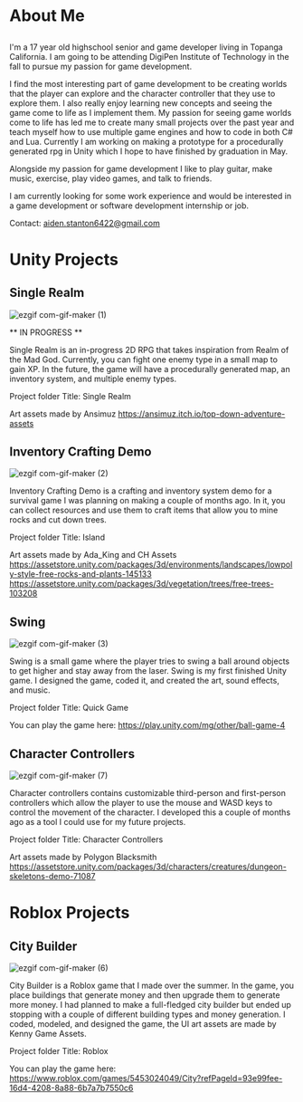 # About Me
##

I'm a 17 year old highschool senior and game developer living in Topanga California. I am going to be attending DigiPen Institute of Technology in the fall to pursue my passion for game development.

I find the most interesting part of game development to be creating worlds that the player can explore and the character controller that they use to explore them. I also really enjoy learning new concepts and seeing the game come to life as I implement them. My passion for seeing game worlds come to life has led me to create many small projects over the past year and teach myself how to use multiple game engines and how to code in both C# and Lua. Currently I am working on making a prototype for a procedurally generated rpg in Unity which I hope to have finished by graduation in May. 

Alongside my passion for game development I like to play guitar, make music, exercise, play video games, and talk to friends. 

I am currently looking for some work experience and would be interested in a game development or software development internship or job.  

Contact: aiden.stanton6422@gmail.com 
#

# Unity Projects  
	
##  
## Single Realm

![ezgif com-gif-maker (1)](https://user-images.githubusercontent.com/74234615/110717190-6fd58b80-81bd-11eb-84cc-3fa327b9a553.gif)

** IN PROGRESS **

Single Realm is an in-progress 2D RPG that takes inspiration from Realm of the Mad God. Currently, you can fight one enemy type in a small map to gain XP. In the future, the game will have a procedurally generated map, an inventory system, and multiple enemy types.

Project folder Title: Single Realm

Art assets made by Ansimuz https://ansimuz.itch.io/top-down-adventure-assets
	
  
##
## Inventory Crafting Demo

![ezgif com-gif-maker (2)](https://user-images.githubusercontent.com/74234615/110717452-f1c5b480-81bd-11eb-8af5-b7b5706559a5.gif)

Inventory Crafting Demo is a crafting and inventory system demo for a survival game I was planning on making a couple of months ago. In it, you can collect resources and use them to craft items that allow you to mine rocks and cut down trees.

Project folder Title: Island

Art assets made by Ada_King and CH Assets https://assetstore.unity.com/packages/3d/environments/landscapes/lowpoly-style-free-rocks-and-plants-145133 
https://assetstore.unity.com/packages/3d/vegetation/trees/free-trees-103208


##
## Swing

![ezgif com-gif-maker (3)](https://user-images.githubusercontent.com/74234615/110717782-8af4cb00-81be-11eb-8a0d-87948a38dad5.gif)

Swing is a small game where the player tries to swing a ball around objects to get higher and stay away from the laser. Swing is my first finished Unity game. I designed the game, coded it, and created the art, sound effects, and music.

Project folder Title: Quick Game

You can play the game here: https://play.unity.com/mg/other/ball-game-4


##
## Character Controllers

![ezgif com-gif-maker (7)](https://user-images.githubusercontent.com/74234615/110719539-e1173d80-81c1-11eb-984d-cd6715f20cc2.gif)

Character controllers contains customizable third-person and first-person controllers which allow the player to use the mouse and WASD keys to control the movement of the character. I developed this a couple of months ago as a tool I could use for my future projects. 

Project folder Title: Character Controllers

Art assets made by Polygon Blacksmith https://assetstore.unity.com/packages/3d/characters/creatures/dungeon-skeletons-demo-71087

##
##
# Roblox Projects

##
## City Builder

![ezgif com-gif-maker (6)](https://user-images.githubusercontent.com/74234615/110719245-5df5e780-81c1-11eb-9390-b555573360f1.gif)

City Builder is a Roblox game that I made over the summer. In the game, you place buildings that generate money and then upgrade them to generate more money. I had planned to make a full-fledged city builder but ended up stopping with a couple of different building types and money generation. I coded, modeled, and designed the game, the UI art assets are made by Kenny Game Assets.

Project folder Title: Roblox

You can play the game here: https://www.roblox.com/games/5453024049/City?refPageId=93e99fee-16d4-4208-8a88-6b7a7b7550c6
